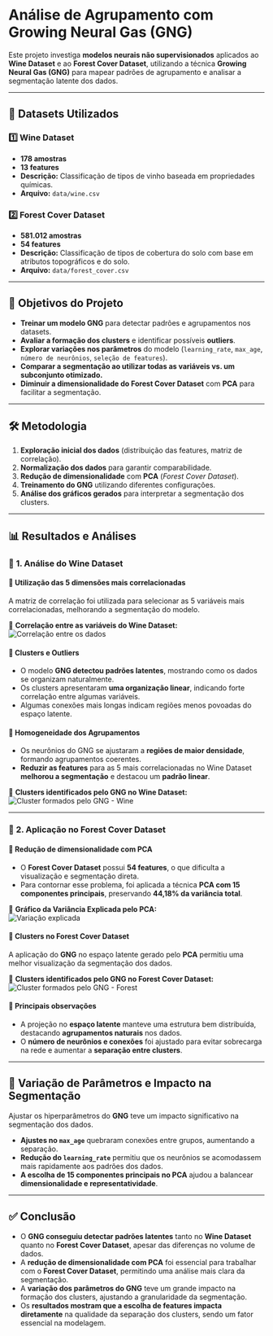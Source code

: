 # Análise de Agrupamento com Growing Neural Gas (GNG)

Este projeto investiga **modelos neurais não supervisionados** aplicados ao **Wine Dataset** e ao **Forest Cover Dataset**, utilizando a técnica **Growing Neural Gas (GNG)** para mapear padrões de agrupamento e analisar a segmentação latente dos dados.

---

## 📂 Datasets Utilizados

### 1️⃣ Wine Dataset  
- **178 amostras**  
- **13 features**  
- **Descrição:** Classificação de tipos de vinho baseada em propriedades químicas.  
- **Arquivo:** `data/wine.csv`

### 2️⃣ Forest Cover Dataset  
- **581.012 amostras**  
- **54 features**  
- **Descrição:** Classificação de tipos de cobertura do solo com base em atributos topográficos e do solo.  
- **Arquivo:** `data/forest_cover.csv`  

---

## 🎯 Objetivos do Projeto

- **Treinar um modelo GNG** para detectar padrões e agrupamentos nos datasets.  
- **Avaliar a formação dos clusters** e identificar possíveis **outliers**.  
- **Explorar variações nos parâmetros** do modelo (`learning_rate`, `max_age`, `número de neurônios`, `seleção de features`).  
- **Comparar a segmentação ao utilizar todas as variáveis vs. um subconjunto otimizado.**  
- **Diminuir a dimensionalidade do Forest Cover Dataset** com **PCA** para facilitar a segmentação.  

---

## 🛠 Metodologia

1. **Exploração inicial dos dados** (distribuição das features, matriz de correlação).  
2. **Normalização dos dados** para garantir comparabilidade.  
3. **Redução de dimensionalidade** com **PCA** (*Forest Cover Dataset*).  
4. **Treinamento do GNG** utilizando diferentes configurações.  
5. **Análise dos gráficos gerados** para interpretar a segmentação dos clusters.  

---

## 📊 Resultados e Análises

### 🔹 **1. Análise do Wine Dataset**

#### 📌 **Utilização das 5 dimensões mais correlacionadas**
A matriz de correlação foi utilizada para selecionar as 5 variáveis mais correlacionadas, melhorando a segmentação do modelo.

📌 **Correlação entre as variáveis do Wine Dataset:**  
![Correlação entre os dados](image-1.png)

#### 🔹 **Clusters e Outliers**
- O modelo **GNG detectou padrões latentes**, mostrando como os dados se organizam naturalmente.  
- Os clusters apresentaram **uma organização linear**, indicando forte correlação entre algumas variáveis.  
- Algumas conexões mais longas indicam regiões menos povoadas do espaço latente.  

#### 🔹 **Homogeneidade dos Agrupamentos**
- Os neurônios do GNG se ajustaram a **regiões de maior densidade**, formando agrupamentos coerentes.  
- **Reduzir as features** para as 5 mais correlacionadas no Wine Dataset **melhorou a segmentação** e destacou um **padrão linear**.  

📌 **Clusters identificados pelo GNG no Wine Dataset:**  
![Cluster formados pelo GNG - Wine](image.png)

---

### 🔹 **2. Aplicação no Forest Cover Dataset**

#### 📌 **Redução de dimensionalidade com PCA**
- O **Forest Cover Dataset** possui **54 features**, o que dificulta a visualização e segmentação direta.  
- Para contornar esse problema, foi aplicada a técnica **PCA com 15 componentes principais**, preservando **44,18% da variância total**.  

📌 **Gráfico da Variância Explicada pelo PCA:**  
![Variação explicada](image-3.png)

#### 🔹 **Clusters no Forest Cover Dataset**
A aplicação do **GNG** no espaço latente gerado pelo **PCA** permitiu uma melhor visualização da segmentação dos dados.

📌 **Clusters identificados pelo GNG no Forest Cover Dataset:**  
![Cluster formados pelo GNG - Forest](image-2.png)

#### 🔹 **Principais observações**
- A projeção no **espaço latente** manteve uma estrutura bem distribuída, destacando **agrupamentos naturais** nos dados.  
- O **número de neurônios e conexões** foi ajustado para evitar sobrecarga na rede e aumentar a **separação entre clusters**.  

---

## 🔹 **Variação de Parâmetros e Impacto na Segmentação**
Ajustar os hiperparâmetros do **GNG** teve um impacto significativo na segmentação dos dados.

- **Ajustes no `max_age`** quebraram conexões entre grupos, aumentando a separação.  
- **Redução do `learning_rate`** permitiu que os neurônios se acomodassem mais rapidamente aos padrões dos dados.  
- **A escolha de 15 componentes principais no PCA** ajudou a balancear **dimensionalidade e representatividade**.  

---

## ✅ Conclusão

- O **GNG conseguiu detectar padrões latentes** tanto no **Wine Dataset** quanto no **Forest Cover Dataset**, apesar das diferenças no volume de dados.  
- A **redução de dimensionalidade com PCA** foi essencial para trabalhar com o **Forest Cover Dataset**, permitindo uma análise mais clara da segmentação.  
- A **variação dos parâmetros do GNG** teve um grande impacto na formação dos clusters, ajustando a granularidade da segmentação.  
- Os **resultados mostram que a escolha de features impacta diretamente** na qualidade da separação dos clusters, sendo um fator essencial na modelagem.  